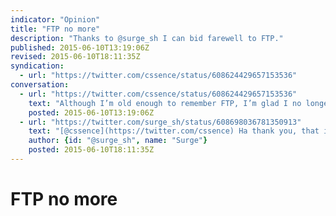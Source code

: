 ```yaml
---
indicator: "Opinion"
title: "FTP no more"
description: "Thanks to @surge_sh I can bid farewell to FTP."
published: 2015-06-10T13:19:06Z
revised: 2015-06-10T18:11:35Z
syndication:
  - url: "https://twitter.com/cssence/status/608624429657153536"
conversation:
  - url: "https://twitter.com/cssence/status/608624429657153536"
    text: "Although I’m old enough to remember FTP, I’m glad I no longer have to deal with it. Thank you [@surge_sh](https://twitter.com/surge_sh)"
    posted: 2015-06-10T13:19:06Z
  - url: "https://twitter.com/surge_sh/status/608698036781350913"
    text: "[@cssence](https://twitter.com/cssence) Ha thank you, that is definitely a reaction we were hoping for. Happy publishing ✨"
    author: {id: "@surge_sh", name: "Surge"}
    posted: 2015-06-10T18:11:35Z
---
```


# FTP no more

